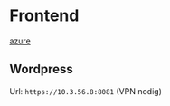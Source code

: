 # Frontend
[azure](https://dev.azure.com/anyvent/Frontend)

## Wordpress
Url: `https://10.3.56.8:8081` (VPN nodig)

